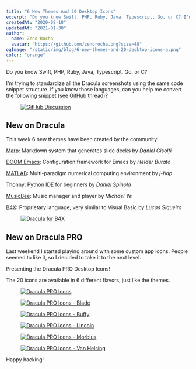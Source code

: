```yaml
---
title: "6 New Themes And 20 Desktop Icons"
excerpt: "Do you know Swift, PHP, Ruby, Java, Typescript, Go, or C? I'm trying to standardize all the Dracula screenshots using the same code snippet structure."
createdAt: "2020-08-18"
updatedAt: "2021-01-30"
author:
  name: Zeno Rocha
  avatar: "https://github.com/zenorocha.png?size=48"
ogImage: "/static/img/blog/6-new-themes-and-20-desktop-icons-a.png"
color: "orange"
---
```


Do you know Swift, PHP, Ruby, Java, Typescript, Go, or C?

I'm trying to standardize all the Dracula screenshots using the same code snippet structure. If you know those languages, can you help me convert the following snippet ([see GitHub thread](https://github.com/dracula/dracula-theme/discussions/444))?

<a href="https://github.com/dracula/dracula-theme/discussions/444">
  <figure>
    <img src="/static/img/blog/6-new-themes-and-20-desktop-icons-a.png" alt="GitHub Discussion" />
  </figure>
</a>
 
## New on Dracula

This week 6 new themes have been created by the community!

[Marp](/marp): Markdown system that generates slide decks by *Daniel Gisolfi*

[DOOM Emacs](/doom-emacs): Configuration framework for Emacs by *Helder Burato*

[MATLAB](/matlab): Multi-paradigm numerical computing environment by *j-hap*

[Thonny](/thonny): Python IDE for beginners by *Daniel Spinola*

[MusicBee](/musicbee): Music manager and player by *Michael Ye*

[B4X](/b4x): Proprietary language, very similar to Visual Basic by *Lucas Siqueira*

<a href="/b4x">
  <figure>
    <img src="/static/img/blog/6-new-themes-and-20-desktop-icons-b.png" alt="Dracula for B4X" />
  </figure>
</a>
 
## New on Dracula PRO

Last weekend I started playing around with some custom app icons. People seemed to like it, so I decided to take it to the next level. 

Presenting the Dracula PRO Desktop Icons!

The 20 icons are available in 6 different flavors, just like the themes.

<a href="/pro">
  <figure>
    <img src="/static/img/blog/6-new-themes-and-20-desktop-icons-c.jpeg" alt="Dracula PRO Icons" />
  </figure>
</a>

<a href="/pro">
  <figure>
    <img src="/static/img/blog/6-new-themes-and-20-desktop-icons-d.jpeg" alt="Dracula PRO Icons - Blade" />
  </figure>
</a>

<a href="/pro">
  <figure>
    <img src="/static/img/blog/6-new-themes-and-20-desktop-icons-e.jpeg" alt="Dracula PRO Icons - Buffy" />
  </figure>
</a>

<a href="/pro">
  <figure>
    <img src="/static/img/blog/6-new-themes-and-20-desktop-icons-f.jpeg" alt="Dracula PRO Icons - Lincoln" />
  </figure>
</a>

<a href="/pro">
  <figure>
    <img src="/static/img/blog/6-new-themes-and-20-desktop-icons-g.jpeg" alt="Dracula PRO Icons - Morbius" />
  </figure>
</a>

<a href="/pro">
  <figure>
    <img src="/static/img/blog/6-new-themes-and-20-desktop-icons-h.jpeg" alt="Dracula PRO Icons - Van Helsing" />
  </figure>
</a>

Happy hacking!